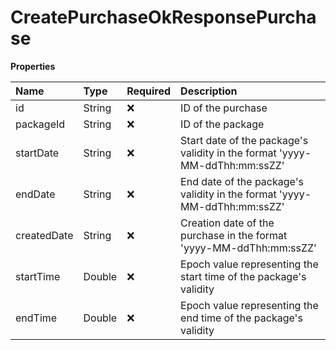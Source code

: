 # CreatePurchaseOkResponsePurchase

**Properties**

| Name        | Type   | Required | Description                                                                |
| :---------- | :----- | :------- | :------------------------------------------------------------------------- |
| id          | String | ❌       | ID of the purchase                                                         |
| packageId   | String | ❌       | ID of the package                                                          |
| startDate   | String | ❌       | Start date of the package's validity in the format 'yyyy-MM-ddThh:mm:ssZZ' |
| endDate     | String | ❌       | End date of the package's validity in the format 'yyyy-MM-ddThh:mm:ssZZ'   |
| createdDate | String | ❌       | Creation date of the purchase in the format 'yyyy-MM-ddThh:mm:ssZZ'        |
| startTime   | Double | ❌       | Epoch value representing the start time of the package's validity          |
| endTime     | Double | ❌       | Epoch value representing the end time of the package's validity            |

<!-- This file was generated by liblab | https://liblab.com/ -->
